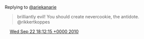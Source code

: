 Replying to [@ariekanarie](https://twitter.com/ariekanarie/status/25201107273)

> brilliantly evil\! You should create nevercookie, the antidote\. @rikkertkoppes

<img src="../../media/tweet.ico" width="12" /> [Wed Sep 22 18:12:15 +0000 2010](https://twitter.com/DromerDenker/status/25233823069)